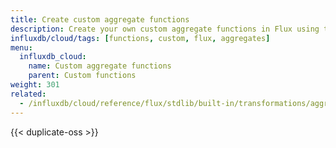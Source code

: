 ```yaml
---
title: Create custom aggregate functions
description: Create your own custom aggregate functions in Flux using the `reduce()` function.
influxdb/cloud/tags: [functions, custom, flux, aggregates]
menu:
  influxdb_cloud:
    name: Custom aggregate functions
    parent: Custom functions
weight: 301
related:
  - /influxdb/cloud/reference/flux/stdlib/built-in/transformations/aggregates/reduce/
---
```


{{< duplicate-oss >}}